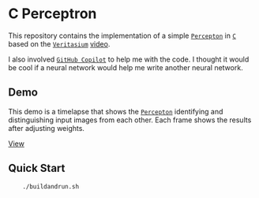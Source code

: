 # C Perceptron

This repository contains the implementation of a simple [`Percepton`](https://en.wikipedia.org/wiki/Perceptron) in [`C`](https://en.wikipedia.org/wiki/C_(programming_language)) based on the [`Veritasium`](https://www.youtube.com/c/veritasium) [video](https://youtu.be/GVsUOuSjvcg).

I also involved [`GitHub Copilot`](https://github.com/features/copilot/) to help me with the code. I thought it would be cool if a neural network would help me write another neural network.

## Demo

This demo is a timelapse that shows the [`Percepton`](https://en.wikipedia.org/wiki/Perceptron) identifying and distinguishing input images from each other. Each frame shows the results after adjusting weights.

[View](https://anonfiles.com/vae3ffyayf)

## Quick Start

```console
    ./buildandrun.sh
```
